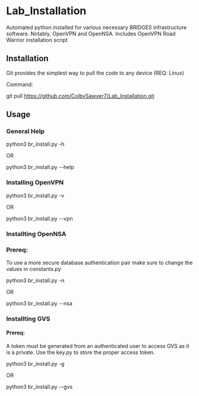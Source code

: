 # Lab_Installation
Automated python installed for various necessary BRIDGES infrastructure software. Notably, OpenVPN and OpenNSA. Includes OpenVPN Road Warrior installation script

## Installation
Git provides the simplest way to pull the code to any device (REQ: Linux)

Command:

  git pull https://github.com/ColbySawyer7/Lab_Installation.git
 
## Usage
### General Help

  python3 br_install.py -h
  
OR

  python3 br_install.py --help
  
### Installing OpenVPN
 
  python3 br_install.py -v
  
OR

  python3 br_install.py --vpn
  
### Installting OpenNSA

### Prereq:
  To use a more secure database authentication pair make sure to change the values in constants.py

  python3 br_install.py -n
  
OR

  python3 br_install.py --nsa
  
### Installting GVS

#### Prereq:
  A token must be generated from an authenticated user to access GVS as it is a private. Use the key.py to store the proper access token. 

  python3 br_install.py -g
  
OR

  python3 br_install.py --gvs
